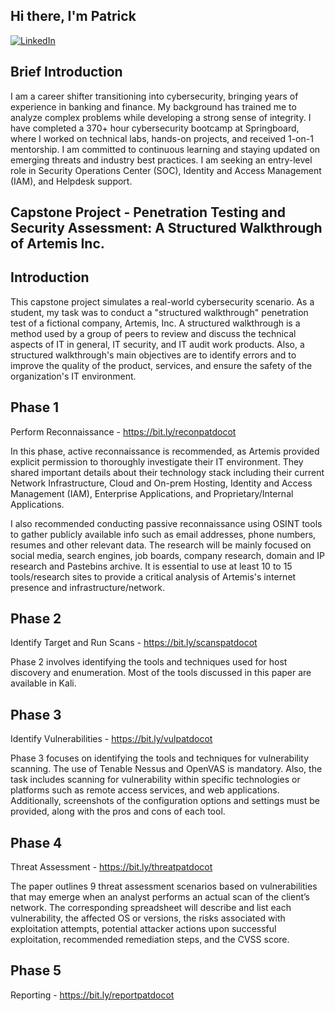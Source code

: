 ## Hi there, I'm Patrick
<a href="www.linkedin.com">[![LinkedIn](https://img.shields.io/badge/LinkedIn-Profile-blue?logo=linkedin&style=flat-square)](https://www.linkedin.com/in/pdct/)

## Brief Introduction

I am a career shifter transitioning into cybersecurity, bringing years of experience in banking and finance. My background has trained me to analyze complex problems while developing a strong sense of integrity. I have completed a 370+ hour cybersecurity bootcamp at Springboard, where I worked on technical labs, hands-on projects, and received 1-on-1 mentorship. I am committed to continuous learning and staying updated on emerging threats and industry best practices. I am seeking an entry-level role in Security Operations Center (SOC), Identity and Access Management (IAM), and Helpdesk support. 


## Capstone Project - Penetration Testing and Security Assessment: A Structured Walkthrough of Artemis Inc.

## Introduction 
This capstone project simulates a real-world cybersecurity scenario. As a student, my task was to conduct a "structured walkthrough" penetration test of a fictional company, Artemis, Inc. A structured walkthrough is a method used by a group of peers to review and discuss the technical aspects of IT in general, IT security, and IT audit work products. Also, a structured walkthrough's main objectives are to identify errors and to improve the quality of the product, services, and ensure the safety of the organization's IT environment. 
## Phase 1
Perform Reconnaissance - https://bit.ly/reconpatdocot

In this phase, active reconnaissance is recommended, as Artemis provided explicit permission to thoroughly investigate their IT environment. They shared important details about their technology stack including their current Network Infrastructure, Cloud and On-prem Hosting, Identity and Access Management (IAM), Enterprise Applications, and Proprietary/Internal Applications.

I also recommended conducting passive reconnaissance using OSINT tools to gather publicly available info such as email addresses, phone numbers, resumes and other relevant data.  The research will be mainly focused on social media, search engines, job boards, company research, domain and IP research and Pastebins archive. It is essential to use at least 10 to 15 tools/research sites to provide a critical analysis of Artemis's internet presence and infrastructure/network.
 
## Phase 2
Identify Target and Run Scans - https://bit.ly/scanspatdocot

Phase 2 involves identifying the tools and techniques used for host discovery and enumeration. Most of the tools discussed in this paper are available in Kali. 
## Phase 3
Identify Vulnerabilities - https://bit.ly/vulpatdocot

Phase 3 focuses on identifying the tools and techniques for vulnerability scanning. The use of Tenable Nessus and OpenVAS is mandatory. Also, the task includes scanning for vulnerability within specific technologies or platforms such as remote access services, and web applications. Additionally, screenshots of the configuration options and settings must be provided, along with the pros and cons of each tool. 
## Phase 4
Threat Assessment - https://bit.ly/threatpatdocot

The paper outlines 9 threat assessment scenarios based on vulnerabilities that may emerge when an analyst performs an actual scan of the client’s network. The corresponding spreadsheet will describe and list each vulnerability, the affected OS or versions, the risks associated with exploitation attempts, potential attacker actions upon successful exploitation, recommended remediation steps, and the CVSS score.
## Phase 5
Reporting - https://bit.ly/reportpatdocot
